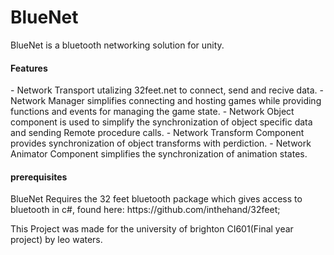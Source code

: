 # BlueNet
BlueNet is a bluetooth networking solution for unity.

<h4>Features</h4>
- Network Transport utalizing 32feet.net to connect, send and recive data.
- Network Manager simplifies connecting and hosting games while providing functions and events for managing the game state.
- Network Object component is used to simplify the synchronization of object specific data and sending Remote procedure calls.
- Network Transform Component provides synchronization of object transforms with perdiction.
- Network Animator Component simplifies the synchronization of animation states.

<h4>prerequisites</h4>
BlueNet Requires the 32 feet bluetooth package which gives access to bluetooth in c#, found here: https://github.com/inthehand/32feet;


This Project was made for the university of brighton CI601(Final year project) by leo waters.